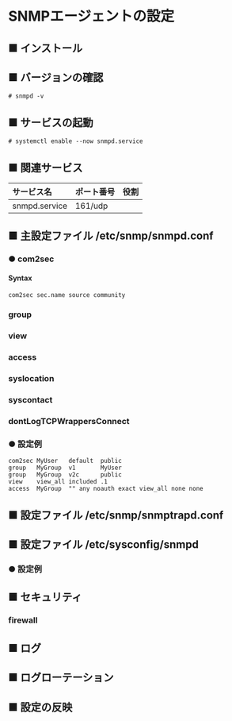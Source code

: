 # SNMPエージェントの設定
## ■ インストール
## ■ バージョンの確認
```
# snmpd -v
```
## ■ サービスの起動
```
# systemctl enable --now snmpd.service
```
## ■ 関連サービス
|サービス名|ポート番号|役割|
|:---|:---|:---|
|snmpd.service|161/udp||

## ■ 主設定ファイル /etc/snmp/snmpd.conf
### ● com2sec
#### Syntax
```
com2sec sec.name source community
```
### group
### view
### access
### syslocation
### syscontact
### dontLogTCPWrappersConnect
### ● 設定例
```
com2sec MyUser   default  public
group   MyGroup  v1       MyUser
group   MyGroup  v2c      public
view    view_all included .1
access  MyGroup  "" any noauth exact view_all none none
```
## ■ 設定ファイル /etc/snmp/snmptrapd.conf
## ■ 設定ファイル /etc/sysconfig/snmpd
### ● 設定例
## ■ セキュリティ
### firewall
## ■ ログ
## ■ ログローテーション
## ■ 設定の反映
